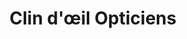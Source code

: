 ---
title: "Clin d'œil Opticiens"
url: /charleville-mezieres/clin-doeil-opticiens/
shop: opticien
---